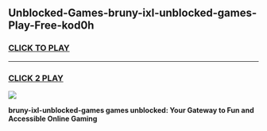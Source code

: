 
## Unblocked-Games-bruny-ixl-unblocked-games-Play-Free-kod0h
<h3>
<a href="https://premium76.site?title=bruny-ixl-unblocked-games&ref=10A">CLICK TO PLAY</a></h3>
<hr>

<h3>
<a href="https://premium76.site?title=bruny-ixl-unblocked-games&ref=10A">CLICK 2 PLAY</a>
  
</h3>

<a href="https://premium76.site?title=bruny-ixl-unblocked-games&ref=10A"><img src="https://clearcache.store/games.png"></a>


**bruny-ixl-unblocked-games games unblocked: Your Gateway to Fun and Accessible Online Gaming**

